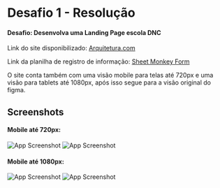 
# Desafio 1 - Resolução
#### Desafio: Desenvolva uma Landing Page escola DNC

Link do site disponibilizado: [Arquitetura.com](https://desario1-dnc-arquitetura.netlify.app)

Link da planilha de registro de informação: [Sheet Monkey Form](https://docs.google.com/spreadsheets/d/1NKvH3Y6FHjsh4i3ak6eBrNqJMZwP4Ez5qqtJokydB10/edit?usp=sharing)


O site conta também com uma visão mobile para telas até 720px e uma visão para tablets até 1080px, após isso segue para a visão original do figma.




## Screenshots

#### Mobile até 720px:
![App Screenshot](https://i.ibb.co/0XQKRvG/imagem-2023-06-18-143230277.png) 
![App Screenshot](https://i.ibb.co/6YTSLP9/imagem-2023-06-18-143453814.png)


#### Mobile até 1080px:
![App Screenshot](https://i.ibb.co/FBVzVQ4/720-1px.png)
![App Screenshot](https://i.ibb.co/xs3z6Xq/720-2px.png)

